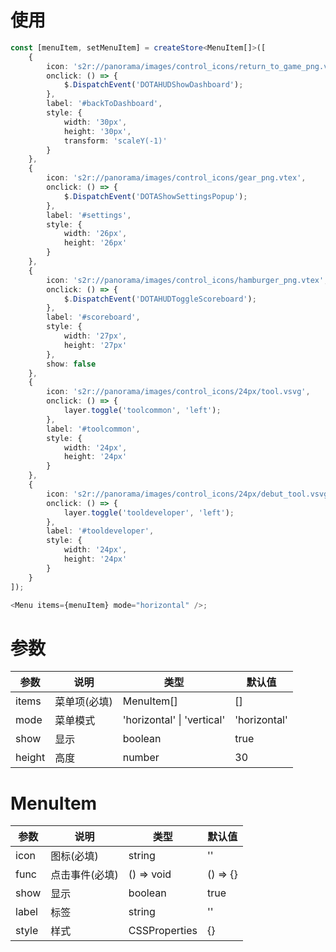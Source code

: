 # 使用

```ts
const [menuItem, setMenuItem] = createStore<MenuItem[]>([
    {
        icon: 's2r://panorama/images/control_icons/return_to_game_png.vtex',
        onclick: () => {
            $.DispatchEvent('DOTAHUDShowDashboard');
        },
        label: '#backToDashboard',
        style: {
            width: '30px',
            height: '30px',
            transform: 'scaleY(-1)'
        }
    },
    {
        icon: 's2r://panorama/images/control_icons/gear_png.vtex',
        onclick: () => {
            $.DispatchEvent('DOTAShowSettingsPopup');
        },
        label: '#settings',
        style: {
            width: '26px',
            height: '26px'
        }
    },
    {
        icon: 's2r://panorama/images/control_icons/hamburger_png.vtex',
        onclick: () => {
            $.DispatchEvent('DOTAHUDToggleScoreboard');
        },
        label: '#scoreboard',
        style: {
            width: '27px',
            height: '27px'
        },
        show: false
    },
    {
        icon: 's2r://panorama/images/control_icons/24px/tool.vsvg',
        onclick: () => {
            layer.toggle('toolcommon', 'left');
        },
        label: '#toolcommon',
        style: {
            width: '24px',
            height: '24px'
        }
    },
    {
        icon: 's2r://panorama/images/control_icons/24px/debut_tool.vsvg',
        onclick: () => {
            layer.toggle('tooldeveloper', 'left');
        },
        label: '#tooldeveloper',
        style: {
            width: '24px',
            height: '24px'
        }
    }
]);

<Menu items={menuItem} mode="horizontal" />;
```

# 参数

| 参数   | 说明         | 类型                       | 默认值       |
| ------ | ------------ | -------------------------- | ------------ |
| items  | 菜单项(必填) | MenuItem[]                 | []           |
| mode   | 菜单模式     | 'horizontal' \| 'vertical' | 'horizontal' |
| show   | 显示         | boolean                    | true         |
| height | 高度         | number                     | 30           |

# MenuItem

| 参数  | 说明           | 类型          | 默认值   |
| ----- | -------------- | ------------- | -------- |
| icon  | 图标(必填)     | string        | ''       |
| func  | 点击事件(必填) | () => void    | () => {} |
| show  | 显示           | boolean       | true     |
| label | 标签           | string        | ''       |
| style | 样式           | CSSProperties | {}       |
